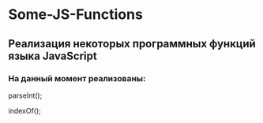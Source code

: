 # Some-JS-Functions

## Реализация некоторых программных функций языка JavaScript

### На данный момент реализованы:

parseInt();

indexOf();
